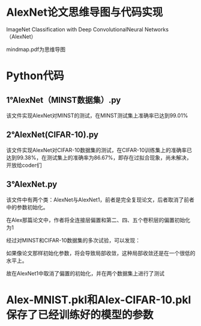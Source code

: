 # AlexNet论文思维导图与代码实现
ImageNet Classification with Deep ConvolutionalNeural Networks（AlexNet）

mindmap.pdf为思维导图

# Python代码
## 1°AlexNet（MINST数据集）.py
该文件实现AlexNet对MINST的测试，在MINST测试集上准确率已达到99.01%
## 2°AlexNet(CIFAR-10).py
该文件实现AlexNet对CIFAR-10数据集的测试，在CIFAR-10训练集上的准确率已达到99.38%，在测试集上的准确率为86.67%，即存在过拟合现象，尚未解决，开放给coder们
## 3°AlexNet.py
该文件中有两个类：AlexNet与AlexNet1，前者是完全复现论文，后者取消了前者中的参数初始化。


在Alex那篇论文中，作者将全连接层偏置和第二、四、五个卷积层的偏置初始化为1


经过对MINST和CIFAR-10数据集的多次试验，可以发现：


如果像论文那样初始化参数，将会导致局部收敛，这种局部收敛还是在一个很低的水平上。


故在AlexNet1中取消了偏置的初始化，并在两个数据集上进行了测试

# Alex-MNIST.pkl和Alex-CIFAR-10.pkl 保存了已经训练好的模型的参数
